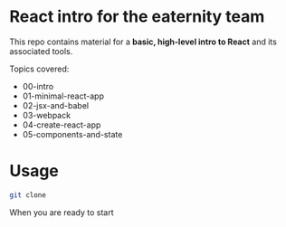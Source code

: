# React intro for the eaternity team

This repo contains material for a __basic, high-level intro to React__ and its associated tools.

Topics covered:

- 00-intro
- 01-minimal-react-app
- 02-jsx-and-babel
- 03-webpack
- 04-create-react-app
- 05-components-and-state



# Usage

```bash
git clone
```

When you are ready to start
